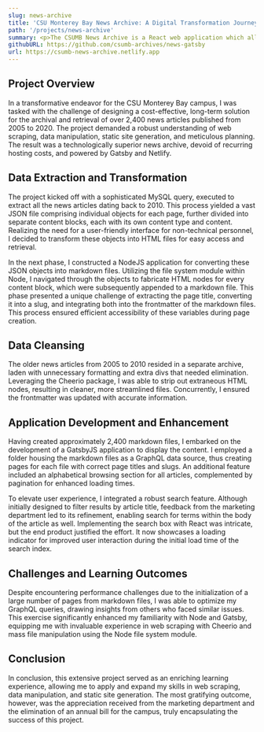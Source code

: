 ```yaml
---
slug: news-archive
title: 'CSU Monterey Bay News Archive: A Digital Transformation Journey'
path: '/projects/news-archive'
summary: <p>The CSUMB News Archive is a React web application which allows campus staff to view and search for archived news articles for Cal State University, Monterey Bay. The implementation of this application allows unneeded news stories to be removed from the campus website database while keeping them for reference.</p><p>I used NodeJS to convert the news articles to markdown files, and hosted them using GatsbyJS, a static site generator. This tech stack allowed me to host the project for free, saving the University from annual hosting costs.</p><a href="/news-archive">Read the case study</a>
githubURL: https://github.com/csumb-archives/news-gatsby
url: https://csumb-news-archive.netlify.app
---
```


## Project Overview

In a transformative endeavor for the CSU Monterey Bay campus, I was tasked with the challenge of designing a cost-effective, long-term solution for the archival and retrieval of over 2,400 news articles published from 2005 to 2020. The project demanded a robust understanding of web scraping, data manipulation, static site generation, and meticulous planning. The result was a technologically superior news archive, devoid of recurring hosting costs, and powered by Gatsby and Netlify.

## Data Extraction and Transformation

The project kicked off with a sophisticated MySQL query, executed to extract all the news articles dating back to 2010. This process yielded a vast JSON file comprising individual objects for each page, further divided into separate content blocks, each with its own content type and content. Realizing the need for a user-friendly interface for non-technical personnel, I decided to transform these objects into HTML files for easy access and retrieval.

In the next phase, I constructed a NodeJS application for converting these JSON objects into markdown files. Utilizing the file system module within Node, I navigated through the objects to fabricate HTML nodes for every content block, which were subsequently appended to a markdown file. This phase presented a unique challenge of extracting the page title, converting it into a slug, and integrating both into the frontmatter of the markdown files. This process ensured efficient accessibility of these variables during page creation.

## Data Cleansing

The older news articles from 2005 to 2010 resided in a separate archive, laden with unnecessary formatting and extra divs that needed elimination. Leveraging the Cheerio package, I was able to strip out extraneous HTML nodes, resulting in cleaner, more streamlined files. Concurrently, I ensured the frontmatter was updated with accurate information.

## Application Development and Enhancement

Having created approximately 2,400 markdown files, I embarked on the development of a GatsbyJS application to display the content. I employed a folder housing the markdown files as a GraphQL data source, thus creating pages for each file with correct page titles and slugs. An additional feature included an alphabetical browsing section for all articles, complemented by pagination for enhanced loading times.

To elevate user experience, I integrated a robust search feature. Although initially designed to filter results by article title, feedback from the marketing department led to its refinement, enabling search for terms within the body of the article as well. Implementing the search box with React was intricate, but the end product justified the effort. It now showcases a loading indicator for improved user interaction during the initial load time of the search index.

## Challenges and Learning Outcomes

Despite encountering performance challenges due to the initialization of a large number of pages from markdown files, I was able to optimize my GraphQL queries, drawing insights from others who faced similar issues. This exercise significantly enhanced my familiarity with Node and Gatsby, equipping me with invaluable experience in web scraping with Cheerio and mass file manipulation using the Node file system module.

## Conclusion

In conclusion, this extensive project served as an enriching learning experience, allowing me to apply and expand my skills in web scraping, data manipulation, and static site generation. The most gratifying outcome, however, was the appreciation received from the marketing department and the elimination of an annual bill for the campus, truly encapsulating the success of this project.
